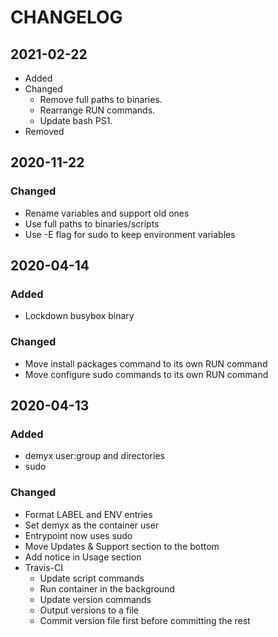 # CHANGELOG

## 2021-02-22
- Added
- Changed
    - Remove full paths to binaries.
    - Rearrange RUN commands.
    - Update bash PS1.
- Removed

## 2020-11-22
### Changed
- Rename variables and support old ones
- Use full paths to binaries/scripts
- Use -E flag for sudo to keep environment variables

## 2020-04-14
### Added
- Lockdown busybox binary
### Changed
- Move install packages command to its own RUN command
- Move configure sudo commands to its own RUN command

## 2020-04-13
### Added
- demyx user:group and directories
- sudo
### Changed
- Format LABEL and ENV entries
- Set demyx as the container user
- Entrypoint now uses sudo
- Move Updates & Support section to the bottom
- Add notice in Usage section
- Travis-CI
    - Update script commands
    - Run container in the background
    - Update version commands
    - Output versions to a file
    - Commit version file first before committing the rest
